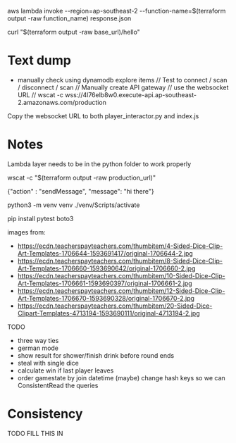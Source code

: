 aws lambda invoke --region=ap-southeast-2 --function-name=$(terraform output -raw function_name) response.json

curl "$(terraform output -raw base_url)/hello"

# Text dump
- manually check using dynamodb explore items
// Test to connect / scan / disconnect / scan
// Manually create API gateway
// use the websocket URL
// wscat -c wss://4l76elb8w0.execute-api.ap-southeast-2.amazonaws.com/production

Copy the websocket URL to both player_interactor.py and index.js

# Notes

Lambda layer needs to be in the python folder to work properly


wscat -c "$(terraform output -raw production_url)"

{"action" : "sendMessage", "message": "hi there"}



python3 -m venv venv
./venv/Scripts/activate

pip install pytest boto3


images from:
- https://ecdn.teacherspayteachers.com/thumbitem/4-Sided-Dice-Clip-Art-Templates-1706644-1593691417/original-1706644-2.jpg
- https://ecdn.teacherspayteachers.com/thumbitem/8-Sided-Dice-Clip-Art-Templates-1706660-1593690642/original-1706660-2.jpg
- https://ecdn.teacherspayteachers.com/thumbitem/10-Sided-Dice-Clip-Art-Templates-1706661-1593690397/original-1706661-2.jpg
- https://ecdn.teacherspayteachers.com/thumbitem/12-Sided-Dice-Clip-Art-Templates-1706670-1593690328/original-1706670-2.jpg
- https://ecdn.teacherspayteachers.com/thumbitem/20-Sided-Dice-Clipart-Templates-4713194-1593690111/original-4713194-2.jpg


TODO
- three way ties
- german mode
- show result for shower/finish drink before round ends
- steal with single dice
- calculate win if last player leaves
- order gamestate by join datetime
(maybe) change hash keys so we can ConsistentRead the queries


# Consistency 

TODO FILL THIS IN
